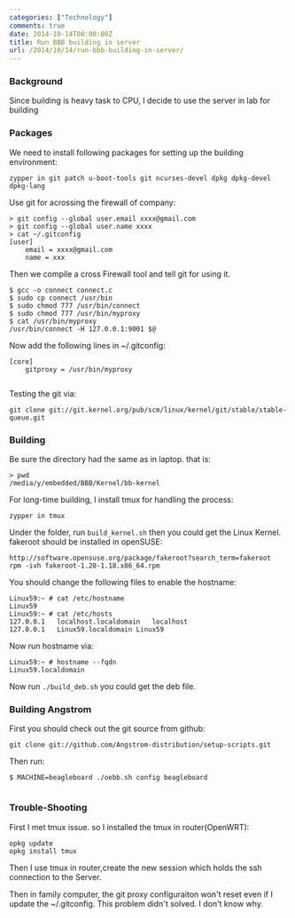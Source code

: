 ```yaml
---
categories: ["Technology"]
comments: true
date: 2014-10-14T00:00:00Z
title: Run BBB building in server
url: /2014/10/14/run-bbb-building-in-server/
---
```


### Background
Since building is heavy task to CPU, I decide to use the server in lab for building

### Packages
We need to install following packages for setting up the building environment:     

```
zypper in git patch u-boot-tools git ncurses-devel dpkg dpkg-devel dpkg-lang

```
Use git for acrossing the firewall of company:    

```
> git config --global user.email xxxx@gmail.com
> git config --global user.name xxxx
> cat ~/.gitconfig
[user]
	email = xxxx@gmail.com
	name = xxx 

```
Then we compile a cross Firewall tool and tell git for using it.    

```
$ gcc -o connect connect.c
$ sudo cp connect /usr/bin
$ sudo chmod 777 /usr/bin/connect
$ sudo chmod 777 /usr/bin/myproxy
$ cat /usr/bin/myproxy
/usr/bin/connect -H 127.0.0.1:9001 $@

```
Now add the following lines in ~/.gitconfig:    

```
[core]
	gitproxy = /usr/bin/myproxy


```
Testing the git via:    

```
git clone git://git.kernel.org/pub/scm/linux/kernel/git/stable/stable-queue.git

```
### Building
Be sure the directory had the same as in laptop.   that is:     

```
> pwd
/media/y/embedded/BBB/Kernel/bb-kernel

```
For long-time building, I install tmux for handling the process:    

```
zypper in tmux

```
Under the folder, run `build_kernel.sh` then you could get the Linux Kernel.    
fakeroot should be installed in openSUSE:    

```
http://software.opensuse.org/package/fakeroot?search_term=fakeroot
rpm -ivh fakeroot-1.20-1.18.x86_64.rpm

```
You should change the following files to enable the hostname:    

```
Linux59:~ # cat /etc/hostname
Linux59
Linux59:~ # cat /etc/hosts
127.0.0.1	localhost.localdomain	localhost
127.0.0.1	Linux59.localdomain	Linux59

```
Now run hostname via:    

```
Linux59:~ # hostname --fqdn
Linux59.localdomain

```
Now run `./build_deb.sh` you could get the deb file.    


### Building Angstrom
First you should check out the git source from github:    

```
git clone git://github.com/Angstrom-distribution/setup-scripts.git

```
Then run:    

```
$ MACHINE=beagleboard ./oebb.sh config beagleboard


```

### Trouble-Shooting
First I met tmux issue. so I installed the tmux in router(OpenWRT):    

```
opkg update
opkg install tmux

```
Then I use tmux in router,create the new session which holds the  ssh connection to the Server.     



Then in family computer, the git proxy configuraiton won't reset even if I update the ~/.gitconfig. This problem didn't solved.  I don't know why. 
